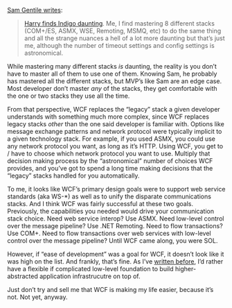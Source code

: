 [Sam Gentile
writes](http://codebetter.com/blogs/sam.gentile/archive/2007/01/10/New-and-Notable-134.aspx):

> [Harry finds Indigo
> daunting](http://devhawk.net/2007/01/05/morning-coffee-4/). Me, I
> find mastering 8 different stacks (COM+/ES, ASMX, WSE, Remoting, MSMQ,
> etc) to do the same thing and all the strange nuances a hell of a lot
> more daunting but that’s just me, although the number of timeout
> settings and config settings is astronomical.

While mastering many different stacks *is* daunting, the reality is you
don’t have to master all of them to use one of them. Knowing Sam, he
probably has mastered all the different stacks, but MVP’s like Sam are
an edge case. Most developer don’t master *any* of the stacks, they get
comfortable with the one or two stacks they use all the time.

From that perspective, WCF replaces the “legacy” stack a given developer
understands with something much more complex, since WCF replaces legacy
stacks *other* than the one said developer is familiar with. Options
like message exchange patterns and network protocol were typically
implicit to a given technology stack. For example, if you used ASMX, you
could use any network protocol you want, as long as it’s HTTP. Using
WCF, you get to / have to choose which network protocol you want to use.
Multiply that decision making process by the “astronomical” number of
choices WCF provides, and you’ve got to spend a long time making
decisions that the “legacy” stacks handled for you automatically.

To me, it looks like WCF’s primary design goals were to support web
service standards (aka WS-\*) as well as to unify the disparate
communications stacks. And I think WCF was fairly successful at these
two goals. Previously, the capabilities you needed would drive your
communication stack choice. Need web service interop? Use ASMX. Need
low-level control over the message pipeline? Use .NET Remoting. Need to
flow transactions? Use COM+. Need to flow transactions over web services
with low-level control over the message pipeline? Until WCF came along,
you were SOL.

However, if “ease of development” was a goal for WCF, it doesn’t look
like it was high on the list. And frankly, that’s fine. As I’ve [written
before](http://devhawk.net/2006/07/28/wcf-karma/), I’d rather have a flexible
if complicated low-level foundation to build higher-abstracted
application infrastrucutre on top of.

Just don’t try and sell me that WCF is making my life easier, because
it’s not. Not yet, anyway.
